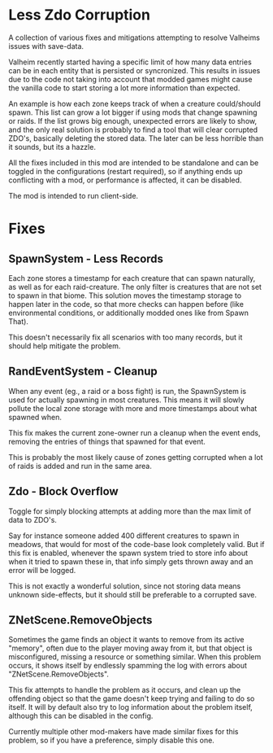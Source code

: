 # Less Zdo Corruption

A collection of various fixes and mitigations attempting to resolve Valheims issues with save-data.

Valheim recently started having a specific limit of how many data entries can be in each entity that is persisted or syncronized. This results in issues due to the code not taking into account that modded games might cause the vanilla code to start storing a lot more information than expected.

An example is how each zone keeps track of when a creature could/should spawn. This list can grow a lot bigger if using mods that change spawning or raids. If the list grows big enough, unexpected errors are likely to show, and the only real solution is probably to find a tool that will clear corrupted ZDO's, basically deleting the stored data. The later can be less horrible than it sounds, but its a hazzle.

All the fixes included in this mod are intended to be standalone and can be toggled in the configurations (restart required), so if anything ends up conflicting with a mod, or performance is affected, it can be disabled.

The mod is intended to run client-side.

# Fixes

## SpawnSystem - Less Records

Each zone stores a timestamp for each creature that can spawn naturally, as well as for each raid-creature. The only filter is creatures that are not set to spawn in that biome.
This solution moves the timestamp storage to happen later in the code, so that more checks can happen before (like environmental conditions, or additionally modded ones like from Spawn That).

This doesn't necessarily fix all scenarios with too many records, but it should help mitigate the problem.

## RandEventSystem - Cleanup

When any event (eg., a raid or a boss fight) is run, the SpawnSystem is used for actually spawning in most creatures. This means it will slowly pollute the local zone storage with more and more timestamps about what spawned when.

This fix makes the current zone-owner run a cleanup when the event ends, removing the entries of things that spawned for that event.

This is probably the most likely cause of zones getting corrupted when a lot of raids is added and run in the same area.

## Zdo - Block Overflow

Toggle for simply blocking attempts at adding more than the max limit of data to ZDO's.

Say for instance someone added 400 different creatures to spawn in meadows, that would for most of the code-base look completely valid. But if this fix is enabled, whenever the spawn system tried to store info about when it tried to spawn these in, that info simply gets thrown away and an error will be logged.

This is not exactly a wonderful solution, since not storing data means unknown side-effects, but it should still be preferable to a corrupted save.

## ZNetScene.RemoveObjects

Sometimes the game finds an object it wants to remove from its active "memory", often due to the player moving away from it, but that object is misconfigured, missing a resource or something similar.
When this problem occurs, it shows itself by endlessly spamming the log with errors about "ZNetScene.RemoveObjects".

This fix attempts to handle the problem as it occurs, and clean up the offending object so that the game doesn't keep trying and failing to do so itself. It will by default also try to log information about the problem itself, although this can be disabled in the config.

Currently multiple other mod-makers have made similar fixes for this problem, so if you have a preference, simply disable this one.